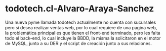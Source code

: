 # todotech.cl-Alvaro-Araya-Sanchez
Una nueva pyme llamada todotech actualmente no cuenta con sucursales pero si desea realizar ventas web, por lo cual requiere de una pagina web, la problemática principal es que tienen el front-end terminado, pero les falta todo el back-end, lo cual incluye la BBDD, la misma la solicitaron en el motor de MySQL, junto a su DER y el script de creación junto a sus relaciones.
